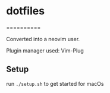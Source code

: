 # dotfiles
==========

Converted into a neovim user.

Plugin manager used: Vim-Plug

## Setup
run `./setup.sh` to get started for macOs
